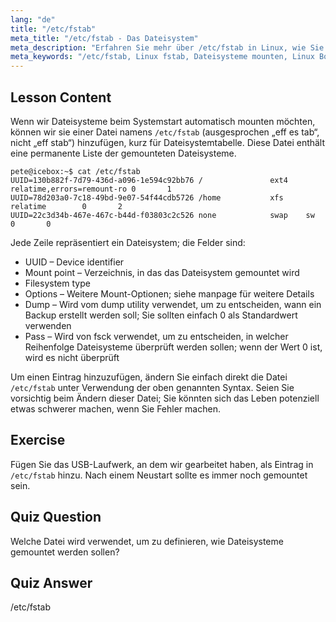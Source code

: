 ```yaml
---
lang: "de"
title: "/etc/fstab"
meta_title: "/etc/fstab - Das Dateisystem"
meta_description: "Erfahren Sie mehr über /etc/fstab in Linux, wie Sie Dateisystem-Mounts beim Start konfigurieren und Geräteeinträge verwalten. Verstehen Sie fstab für Anfänger!"
meta_keywords: "/etc/fstab, Linux fstab, Dateisysteme mounten, Linux Boot, fstab Tutorial, Anfänger, Anleitung"
---
```


## Lesson Content

Wenn wir Dateisysteme beim Systemstart automatisch mounten möchten, können wir sie einer Datei namens `/etc/fstab` (ausgesprochen „eff es tab“, nicht „eff stab“) hinzufügen, kurz für Dateisystemtabelle. Diese Datei enthält eine permanente Liste der gemounteten Dateisysteme.

```plaintext
pete@icebox:~$ cat /etc/fstab
UUID=130b882f-7d79-436d-a096-1e594c92bb76 /               ext4    relatime,errors=remount-ro 0       1
UUID=78d203a0-7c18-49bd-9e07-54f44cdb5726 /home           xfs     relatime        0       2
UUID=22c3d34b-467e-467c-b44d-f03803c2c526 none            swap    sw              0       0
```

Jede Zeile repräsentiert ein Dateisystem; die Felder sind:

- UUID – Device identifier
- Mount point – Verzeichnis, in das das Dateisystem gemountet wird
- Filesystem type
- Options – Weitere Mount-Optionen; siehe manpage für weitere Details
- Dump – Wird vom dump utility verwendet, um zu entscheiden, wann ein Backup erstellt werden soll; Sie sollten einfach 0 als Standardwert verwenden
- Pass – Wird von fsck verwendet, um zu entscheiden, in welcher Reihenfolge Dateisysteme überprüft werden sollen; wenn der Wert 0 ist, wird es nicht überprüft

Um einen Eintrag hinzuzufügen, ändern Sie einfach direkt die Datei `/etc/fstab` unter Verwendung der oben genannten Syntax. Seien Sie vorsichtig beim Ändern dieser Datei; Sie könnten sich das Leben potenziell etwas schwerer machen, wenn Sie Fehler machen.

## Exercise

Fügen Sie das USB-Laufwerk, an dem wir gearbeitet haben, als Eintrag in `/etc/fstab` hinzu. Nach einem Neustart sollte es immer noch gemountet sein.

## Quiz Question

Welche Datei wird verwendet, um zu definieren, wie Dateisysteme gemountet werden sollen?

## Quiz Answer

/etc/fstab
